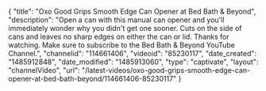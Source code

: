 {
    "title": "Oxo Good Grips Smooth Edge Can Opener at Bed Bath & Beyond",
    "description": "Open a can with this manual can opener and you'll immediately wonder why you didn't get one sooner. Cuts on the side of cans and leaves no sharp edges on either the can or lid. Thanks for watching. Make sure to subscribe to the Bed Bath & Beyond YouTube Channel.",
    "channelid": "114661406",
    "videoid": "85230117",
    "date_created": "1485912848",
    "date_modified": "1485913060",
    "type": "captivate",
    "layout": "channelVideo",
    "url": "\/latest-videos\/oxo-good-grips-smooth-edge-can-opener-at-bed-bath-beyond\/114661406-85230117"
}